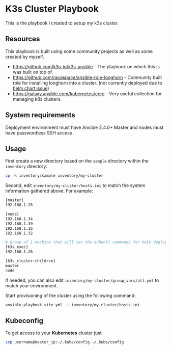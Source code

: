 # K3s Cluster Playbook

This is the playbook I created to setup my k3s cluster.

## Resources

This playbook is built using some community projects as well as some created by myself.

- https://github.com/k3s-io/k3s-ansible - The playbook on which this is was built on top of.
- https://github.com/racqspace/ansible-role-longhorn - Community built role for installing longhorn into a cluster. (not currently deployed due to [helm chart issue](https://github.com/longhorn/charts/pull/74))
- https://galaxy.ansible.com/kubernetes/core - Very useful collection for managing k8s clusters.

## System requirements

Deployment environment must have Ansible 2.4.0+
Master and nodes must have passwordless SSH access

## Usage

First create a new directory based on the `sample` directory within the `inventory` directory:

```bash
cp -R inventory/sample inventory/my-cluster
```

Second, edit `inventory/my-cluster/hosts.ini` to match the system information gathered above. For example:

```bash
[master]
192.168.1.26

[node]
192.168.1.34
192.168.1.39
192.168.1.16
192.168.1.32

# Group of 1 machine that will run the kubectl commands for helm deployments, etc.
[k3s_exec]
192.168.1.26

[k3s_cluster:children]
master
node
```

If needed, you can also edit `inventory/my-cluster/group_vars/all.yml` to match your environment.

Start provisioning of the cluster using the following command:

```bash
ansible-playbook site.yml -i inventory/my-cluster/hosts.ini
```

## Kubeconfig

To get access to your **Kubernetes** cluster just

```bash
scp username@master_ip:~/.kube/config ~/.kube/config
```
